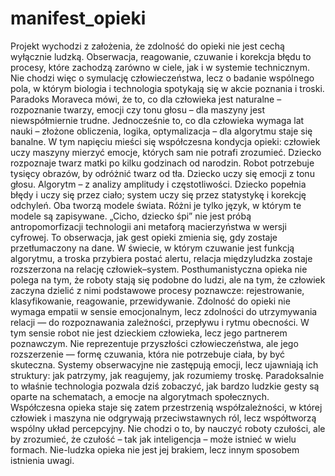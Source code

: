 # manifest_opieki

Projekt wychodzi z założenia, że zdolność do opieki nie jest cechą wyłącznie ludzką. Obserwacja, reagowanie, czuwanie i korekcja błędu to procesy, które zachodzą zarówno w ciele, jak i w systemie technicznym. Nie chodzi więc o symulację człowieczeństwa, lecz o badanie wspólnego pola, w którym biologia i technologia spotykają się w akcie poznania i troski.
Paradoks Moraveca mówi, że to, co dla człowieka jest naturalne – rozpoznanie twarzy, emocji czy tonu głosu – dla maszyny jest niewspółmiernie trudne. Jednocześnie to, co dla człowieka wymaga lat nauki – złożone obliczenia, logika, optymalizacja – dla algorytmu staje się banalne. W tym napięciu mieści się współczesna kondycja opieki: człowiek uczy maszyny mierzyć emocje, których sam nie potrafi zrozumieć.
Dziecko rozpoznaje twarz matki po kilku godzinach od narodzin. Robot potrzebuje tysięcy obrazów, by odróżnić twarz od tła. Dziecko uczy się emocji z tonu głosu. Algorytm – z analizy amplitudy i częstotliwości. Dziecko popełnia błędy i uczy się przez ciało; system uczy się przez statystykę i korekcję odchyleń. Oba tworzą modele świata. Różni je tylko język, w którym te modele są zapisywane.
„Cicho, dziecko śpi” nie jest próbą antropomorfizacji technologii ani metaforą macierzyństwa w wersji cyfrowej. To obserwacja, jak gest opieki zmienia się, gdy zostaje przetłumaczony na dane. W świecie, w którym czuwanie jest funkcją algorytmu, a troska przybiera postać alertu, relacja międzyludzka zostaje rozszerzona na relację człowiek–system.
Posthumanistyczna opieka nie polega na tym, że roboty stają się podobne do ludzi, ale na tym, że człowiek zaczyna dzielić z nimi podstawowe procesy poznawcze: rejestrowanie, klasyfikowanie, reagowanie, przewidywanie. Zdolność do opieki nie wymaga empatii w sensie emocjonalnym, lecz zdolności do utrzymywania relacji — do rozpoznawania zależności, przepływu i rytmu obecności.
W tym sensie robot nie jest dzieckiem człowieka, lecz jego partnerem poznawczym. Nie reprezentuje przyszłości człowieczeństwa, ale jego rozszerzenie — formę czuwania, która nie potrzebuje ciała, by być skuteczna. Systemy obserwacyjne nie zastępują emocji, lecz ujawniają ich struktury: jak patrzymy, jak reagujemy, jak rozumiemy troskę.
Paradoksalnie to właśnie technologia pozwala dziś zobaczyć, jak bardzo ludzkie gesty są oparte na schematach, a emocje na algorytmach społecznych. Współczesna opieka staje się zatem przestrzenią współzależności, w której człowiek i maszyna nie odgrywają przeciwstawnych ról, lecz współtworzą wspólny układ percepcyjny.
Nie chodzi o to, by nauczyć roboty czułości, ale by zrozumieć, że czułość – tak jak inteligencja – może istnieć w wielu formach. Nie-ludzka opieka nie jest jej brakiem, lecz innym sposobem istnienia uwagi.
